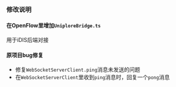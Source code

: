 ### 修改说明
#### 在OpenFlow里增加`UniploreBridge.ts`
用于iDIS后端对接

#### 原项目bug修复
- 修复`WebSocketServerClient.ping`消息未发送的问题
- 在`WebSocketServerClient`里收到`ping`消息时，回复一个`pong`消息
